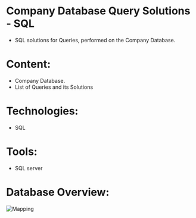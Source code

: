 # Company Database Query Solutions - SQL
  * SQL solutions for Queries, performed on the Company Database.

# Content:
  * Company Database.
  * List of Queries and its Solutions

# Technologies:
  * SQL 

# Tools:
  * SQL server
  
# Database Overview:
![Mapping](https://github.com/SMAR-5alid/Company-database-by-SQL/assets/89194456/c6625bdd-bd7e-45b3-b750-14c6e35bc085)
